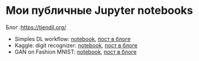 # Мои публичные Jupyter notebooks

Блог :https://tiendil.org/

* Simples DL workflow: [notebook](./simplest-dl-workflow/notebook.ipynb), [пост в блоге](https://tiendil.org/you-cant-just-take-and-run-dl/)
* Kaggle: digit recognizer: [notebook](./kaggle-digit-recognizer/notebook.ipynb), [пост в блоге](https://tiendil.org/kaggle-digit-recognizer-solution)
* GAN on Fashion MNIST: [notebook](./gan-fashion-mnist/notebook.ipynb), [пост в блоге](https://tiendil.org/gan-fashion-mnist)
